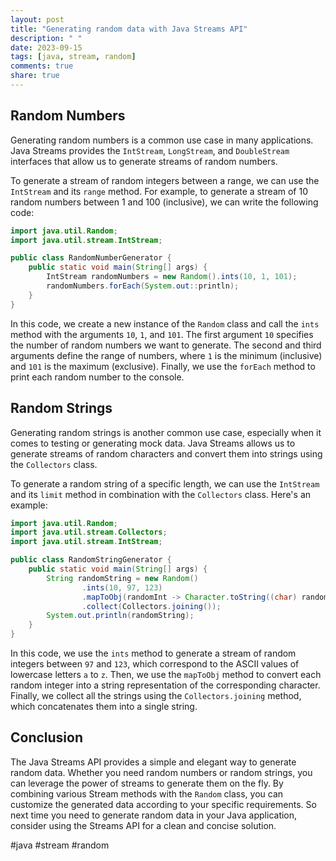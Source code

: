 ```yaml
---
layout: post
title: "Generating random data with Java Streams API"
description: " "
date: 2023-09-15
tags: [java, stream, random]
comments: true
share: true
---
```


## Random Numbers

Generating random numbers is a common use case in many applications. Java Streams provides the `IntStream`, `LongStream`, and `DoubleStream` interfaces that allow us to generate streams of random numbers.

To generate a stream of random integers between a range, we can use the `IntStream` and its `range` method. For example, to generate a stream of 10 random numbers between 1 and 100 (inclusive), we can write the following code:

```java
import java.util.Random;
import java.util.stream.IntStream;

public class RandomNumberGenerator {
    public static void main(String[] args) {
        IntStream randomNumbers = new Random().ints(10, 1, 101);
        randomNumbers.forEach(System.out::println);
    }
}
```

In this code, we create a new instance of the `Random` class and call the `ints` method with the arguments `10`, `1`, and `101`. The first argument `10` specifies the number of random numbers we want to generate. The second and third arguments define the range of numbers, where `1` is the minimum (inclusive) and `101` is the maximum (exclusive). Finally, we use the `forEach` method to print each random number to the console.

## Random Strings

Generating random strings is another common use case, especially when it comes to testing or generating mock data. Java Streams allows us to generate streams of random characters and convert them into strings using the `Collectors` class.

To generate a random string of a specific length, we can use the `IntStream` and its `limit` method in combination with the `Collectors` class. Here's an example:

```java
import java.util.Random;
import java.util.stream.Collectors;
import java.util.stream.IntStream;

public class RandomStringGenerator {
    public static void main(String[] args) {
        String randomString = new Random()
                .ints(10, 97, 123)
                .mapToObj(randomInt -> Character.toString((char) randomInt))
                .collect(Collectors.joining());
        System.out.println(randomString);
    }
}
```

In this code, we use the `ints` method to generate a stream of random integers between `97` and `123`, which correspond to the ASCII values of lowercase letters `a` to `z`. Then, we use the `mapToObj` method to convert each random integer into a string representation of the corresponding character. Finally, we collect all the strings using the `Collectors.joining` method, which concatenates them into a single string.

## Conclusion

The Java Streams API provides a simple and elegant way to generate random data. Whether you need random numbers or random strings, you can leverage the power of streams to generate them on the fly. By combining various Stream methods with the `Random` class, you can customize the generated data according to your specific requirements. So next time you need to generate random data in your Java application, consider using the Streams API for a clean and concise solution.

#java #stream #random
